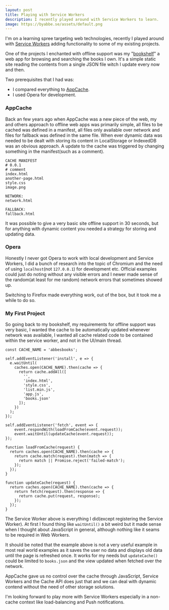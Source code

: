 ```yaml
---
layout: post
title: Playing with Service Workers
description: I recently played around with Service Workers to learn.
image: https://byabbe.se/assets/default.png
---
```

I'm on a learning spree targeting web technologies, recently I played around with [Service Workers](https://developer.mozilla.org/en-US/docs/Web/API/Service_Worker_API) adding functionality to some of my existing projects.

One of the projects I enchanted with offline support was my "[bookshelf](https://byabbe.se/books/)" a web app for browsing and searching the books I own. It's a simple static site reading the contents from a single JSON file witch I update every now and then.

Two prerequisites that I had was\:

 - I compared everything to [AppCache](https://developer.mozilla.org/en-US/docs/Web/HTML/Using_the_application_cache).
 -  I used Opera for development.

### AppCache

Back an few years ago when AppCache was a new piece of the web, my and others approach to offline web apps was primarily simple, all files to be cached was defined in a manifest, all files only available over network and files for fallback was defined in the same file. When ever dynamic data was needed to be dealt with storing its content in LocalStorage or IndexedDB was an obvious approach. A update to the cache was triggered by changing something in the manifest(such as a comment).

```
CACHE MANIFEST
# 0.0.1
# comment
index.html
another-page.html
style.css
image.png

NETWORK:
network.html

FALLBACK:
fallback.html
```

It was possible to give a very basic site offline support in 30 seconds, but for anything with dynamic content you needed a strategy for storing and updating data.

### Opera

Honestly I never got Opera to work with local development and Service Workers, I did a bunch of research into the topic of Chromium and the need of using `localhost`(not `127.0.0.1`) for development etc. Official examples could just do noting without any visible errors and I newer made sense of the random(at least for me random) network errors that sometimes showed up.

Switching to Firefox made everything work, out of the box, but it took me a while to do so.

### My First Project

So going back to my bookshelf, my requirements for offline support was very basic, I wanted the cache to be automatically updated whenever network was available, I wanted all cache related code to be contained within the service worker, and not in the UI/main thread.

<pre><code class="language-javascript">const CACHE_NAME = 'abbesbooks';

self.addEventListener('install', e => {
  e.waitUntil(
    caches.open(CACHE_NAME).then(cache => {
      return cache.addAll([
        '',
        'index.html',
        'style.css',
        'list.min.js',
        'app.js',
        'books.json'
      ]);
    })
  );
});

self.addEventListener('fetch', event => {
    event.respondWith(loadFromCache(event.request));
    event.waitUntil(updateCache(event.request));
});

function loadFromCache(request) {
  return caches.open(CACHE_NAME).then(cache => {
    return cache.match(request).then(match => {
      return match || Promise.reject('failed-match');
    });
  });
}

function updateCache(request) {
  return caches.open(CACHE_NAME).then(cache => {
    return fetch(request).then(response => {
      return cache.put(request, response);
    });
  });
}</code></pre>

The Service Worker above is everything I did(except registering the Service Worker). At first I found thing like `waitUntil()` a bit weird but it made sense when I thought about JavaScript in general, although nothing like it seams to be required in Web Workers. 

It should be noted that the example above is not a very useful example in most real world examples as it saves the user no data and displays old data until the page is refreshed once. It works for my needs but `updateCache()` could be limited to `books.json` and the view updated when fetched over the network.

AppCache gave us no control over the cache through JavaScript, Service Workers and the Cache API does just that and we can deal with dynamic contend without the need of other storage solutions.

I'm looking forward to play more with Service Workers especially in a non-cache context like load-balancing and Push notifications.
